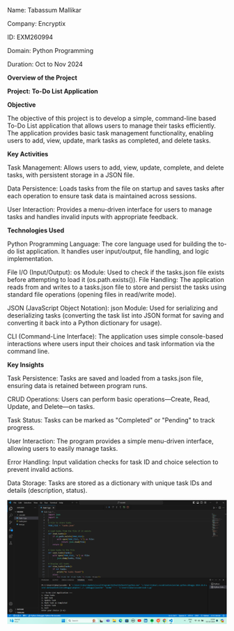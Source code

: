 Name: Tabassum Mallikar

Company: Encryptix

ID: EXM260994

Domain: Python Programming

Duration: Oct to Nov 2024

**Overview of the Project**


**Project: To-Do List Application**

**Objective**

The objective of this project is to develop a simple, command-line based To-Do List application that allows users to manage their tasks efficiently. The application provides basic task management functionality, enabling users to add, view, update, mark tasks as completed, and delete tasks.

**Key Activities**

Task Management: Allows users to add, view, update, complete, and delete tasks, with persistent storage in a JSON file.

Data Persistence: Loads tasks from the file on startup and saves tasks after each operation to ensure task data is maintained across sessions.

User Interaction: Provides a menu-driven interface for users to manage tasks and handles invalid inputs with appropriate feedback.

**Technologies Used**

Python Programming Language:
The core language used for building the to-do list application. It handles user input/output, file handling, and logic implementation.

File I/O (Input/Output):
os Module: Used to check if the tasks.json file exists before attempting to load it (os.path.exists()).
File Handling: The application reads from and writes to a tasks.json file to store and persist the tasks using standard file operations (opening files in read/write mode).

JSON (JavaScript Object Notation):
json Module: Used for serializing and deserializing tasks (converting the task list into JSON format for saving and converting it back into a Python dictionary for usage).

CLI (Command-Line Interface):
The application uses simple console-based interactions where users input their choices and task information via the command line.

**Key Insights**

Task Persistence: Tasks are saved and loaded from a tasks.json file, ensuring data is retained between program runs.

CRUD Operations: Users can perform basic operations—Create, Read, Update, and Delete—on tasks.

Task Status: Tasks can be marked as "Completed" or "Pending" to track progress.

User Interaction: The program provides a simple menu-driven interface, allowing users to easily manage tasks.

Error Handling: Input validation checks for task ID and choice selection to prevent invalid actions.

Data Storage: Tasks are stored as a dictionary with unique task IDs and details (description, status).

![image alt](https://github.com/tabassummallikar/Encryptix-Task1/blob/09a13b7d89b1ec62f7fe0a9e29fcad7d67205e49/Screenshot%20(1).png)

